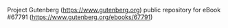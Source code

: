 Project Gutenberg (https://www.gutenberg.org) public repository for
eBook #67791 (https://www.gutenberg.org/ebooks/67791)
